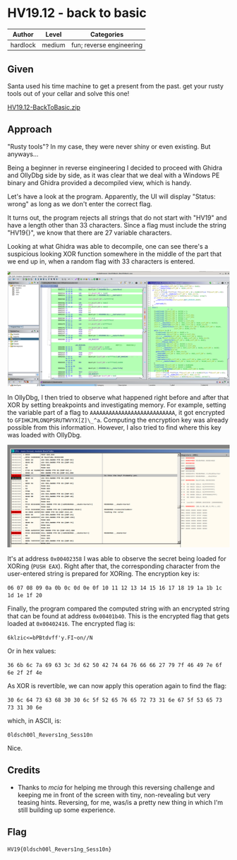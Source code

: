 # HV19.12 - back to basic

| Author | Level | Categories |
|---|---|---|
| hardlock | medium | fun; reverse engineering |

## Given
Santa used his time machine to get a present from the past. get your rusty tools out of your cellar and solve this one!

[HV19.12-BackToBasic.zip](67e6c6c2-1119-4c1e-a9b5-85f118173a40.zip)

## Approach

"Rusty tools"? In my case, they were never shiny or even existing. But anyways...

Being a beginner in reverse eingineering I decided to proceed with Ghidra and OllyDbg side by side, as it was clear that we deal with a Windows PE binary and Ghidra provided a decompiled view, which is handy.

Let's have a look at the program. Apparently, the UI will display "Status: wrong" as long as we don't enter the correct flag.

It turns out, the program rejects all strings that do not start with "HV19" and have a length other than 33 characters. Since a flag must include the string "HV19{}", we know that there are 27 variable characters.

Looking at what Ghidra was able to decompile, one can see there's a suspicious looking XOR function somewhere in the middle of the part that we end up in, when a random flag with 33 characters is entered.

![Ghidra screenshot](HV19.12_ghidra.png)

In OllyDbg, I then tried to observe what happened right before and after that XOR by setting breakpoints and investigating memory. For example, setting the variable part of a flag to `AAAAAAAAAAAAAAAAAAAAAAAAAAA`, it got encrypted to `GFIHKJMLONQPSRUTWVYX[Z]\_^a`. Computing the encryption key was already possible from this information. However, I also tried to find where this key was loaded with OllyDbg.

![OllyDbg screenshot](HV19.12_OllyDbg.png)

It's at address `0x00402358` I was able to observe the secret being loaded for XORing (`PUSH EAX`). Right after that, the corresponding character from the user-entered string is prepared for XORing. The encryption key is:

`06 07 08 09 0a 0b 0c 0d 0e 0f 10 11 12 13 14 15 16 17 18 19 1a 1b 1c 1d 1e 1f 20`

Finally, the program compared the computed string with an encrypted string that can be found at address `0x00401b40`. This is the encrypted flag that gets loaded at `0x00402416`. The encrypted flag is:

`6klzic<=bPBtdvff'y.FI~on//N`

Or in hex values:

`36 6b 6c 7a 69 63 3c 3d 62 50 42 74 64 76 66 66 27 79 7f 46 49 7e 6f 6e 2f 2f 4e`

As XOR is revertible, we can now apply this operation again to find the flag:

`30 6c 64 73 63 68 30 30 6c 5f 52 65 76 65 72 73 31 6e 67 5f 53 65 73 73 31 30 6e`

which, in ASCII, is:

`0ldsch00l_Revers1ng_Sess10n`

Nice.

## Credits
- Thanks to *mcia* for helping me through this reversing challenge and keeping me in front of the screen with tiny, non-revealing but very teasing hints. Reversing, for me, was/is a pretty new thing in which I'm still building up some experience.

## Flag
```
HV19{0ldsch00l_Revers1ng_Sess10n}
```
